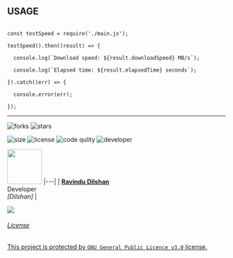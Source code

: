 ## USAGE


```

const testSpeed = require('./main.js');

testSpeed().then((result) => {

  console.log(`Download speed: ${result.downloadSpeed} MB/s`);

  console.log(`Elapsed time: ${result.elapsedTime} seconds`);

}).catch((err) => {

  console.error(err);

});

```


<hr>




![forks](https://img.shields.io/github/forks/ravindudil5han/speedtest?label=Forks&style=social)
![stars](https://img.shields.io/github/stars/ravindudil5han/speedtest?style=social)

![size](https://img.shields.io/github/repo-size/ravindudil5han/speedtest?color=purple&label=Repo%20Size&style=plastic)
![license](https://img.shields.io/github/license/ravindudil5han/speedtest?color=purple&label=License&style=plastic)
![code qulity](https://img.shields.io/codefactor/grade/github/phaticusthiccy/WhatsAsenaDuplicated?color=purple&label=Code%20Quality&style=plastic)
![developer](https://img.shields.io/static/v1?label=Author&message=Dilshan&color=purple&style=plastic)


<a href="https://testinghuththo.rf.gd"><img src="https://avatars.githubusercontent.com/u/90592440?v=4" width=80 height=80></a>
|---|
| **[Ravindu Dilshan ](https://github.com/ravindudil5han)**</br>Developer</br>*[Dilshan]* |


<a href="http://wa.me/94772601056" target="blank"><img src="https://img.shields.io/badge/DILSHAN-25D366?style=for-the-badge&logo=whatsapp&logoColor=white" />


  ###### License
This project is protected by `GNU General Public Licence v3.0` license.
